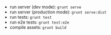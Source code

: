 - run server (dev mode): ```grunt serve```
- run server (production mode): ```grunt serve:dist```
- run tests: ```grunt test```
- run e2e tests: ```grunt test:e2e```
- compile assets: ```grunt build```
